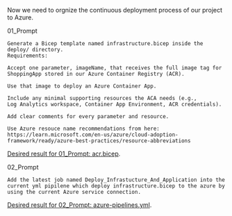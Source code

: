 Now we need to orgnize the continuous deployment process of our project to Azure.

01_Prompt
```
Generate a Bicep template named infrastructure.bicep inside the deploy/ directory.
Requirements:

Accept one parameter, imageName, that receives the full image tag for ShoppingApp stored in our Azure Container Registry (ACR).

Use that image to deploy an Azure Container App.

Include any minimal supporting resources the ACA needs (e.g., Log Analytics workspace, Container App Environment, ACR credentials).

Add clear comments for every parameter and resource.  

Use Azure resouce name recommendations from here: https://learn.microsoft.com/en-us/azure/cloud-adoption-framework/ready/azure-best-practices/resource-abbreviations
```
[Desired result for 01_Prompt: acr.bicep](05_Continuous_Deployment/01_infrastructure.bicep).

02_Prompt
```
Add the latest job named Deploy_Infrastucture_And_Application into the current yml pipilene which deploy infrastructure.bicep to the azure by using the current Azure service connection.
```
[Desired result for 02_Prompt: azure-pipelines.yml](05_Continuous_Deployment/02_azure-pipelines.yml).
